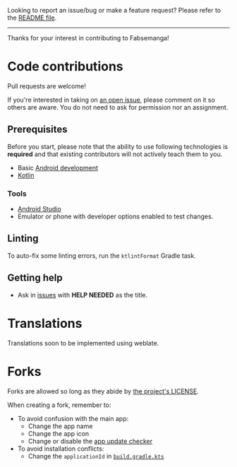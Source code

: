 Looking to report an issue/bug or make a feature request? Please refer to the [README file](https://codeberg.org/fabseman/fabsemanga#issues-feature-requests-and-contributing).

---

Thanks for your interest in contributing to Fabsemanga!


# Code contributions

Pull requests are welcome!

If you're interested in taking on [an open issue](https://codeberg.org/fabseman/fabsemanga/issues), please comment on it so others are aware.
You do not need to ask for permission nor an assignment.

## Prerequisites

Before you start, please note that the ability to use following technologies is **required** and that existing contributors will not actively teach them to you.

- Basic [Android development](https://developer.android.com/)
- [Kotlin](https://kotlinlang.org/)

### Tools

- [Android Studio](https://developer.android.com/studio)
- Emulator or phone with developer options enabled to test changes.

## Linting

To auto-fix some linting errors, run the `ktlintFormat` Gradle task.

## Getting help

- Ask in [issues](https://codeberg.org/fabseman/fabsemanga/issues) with **HELP NEEDED** as the title.

# Translations

Translations soon to be implemented using weblate.


# Forks

Forks are allowed so long as they abide by [the project's LICENSE](https://codeberg.org/fabseman/fabsemanga/src/branch/master/LICENSE).

When creating a fork, remember to:

- To avoid confusion with the main app:
    - Change the app name
    - Change the app icon
    - Change or disable the [app update checker](https://codeberg.org/fabseman/fabsemanga/src/branch/master/app/src/main/java/eu/kanade/tachiyomi/data/updater/AppUpdateChecker.kt)
- To avoid installation conflicts:
    - Change the `applicationId` in [`build.gradle.kts`](https://codeberg.org/fabseman/fabsemanga/src/branch/master/app/build.gradle.kts)
